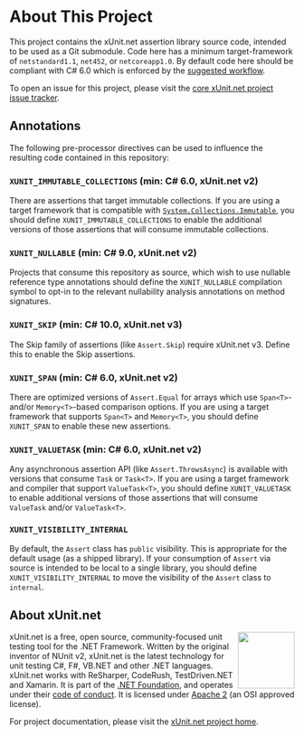 # About This Project

This project contains the xUnit.net assertion library source code, intended to be used as a Git submodule. Code here has a minimum target-framework of `netstandard1.1`, `net452`, or `netcoreapp1.0`.
By default code here should be compliant with C# 6.0 which is enforced by the [suggested workflow](CONTRIBUTING.md#suggested-workflow).

To open an issue for this project, please visit the [core xUnit.net project issue tracker](https://github.com/xunit/xunit/issues).

## Annotations

The following pre-processor directives can be used to influence the resulting code contained in this repository:

### `XUNIT_IMMUTABLE_COLLECTIONS` (min: C# 6.0, xUnit.net v2)

There are assertions that target immutable collections. If you are using a target framework that is compatible with [`System.Collections.Immutable`](https://www.nuget.org/packages/System.Collections.Immutable), you should define `XUNIT_IMMUTABLE_COLLECTIONS` to enable the additional versions of those assertions that will consume immutable collections.

### `XUNIT_NULLABLE` (min: C# 9.0, xUnit.net v2)

Projects that consume this repository as source, which wish to use nullable reference type annotations should define the `XUNIT_NULLABLE` compilation symbol to opt-in to the relevant nullability analysis annotations on method signatures.

### `XUNIT_SKIP` (min: C# 10.0, xUnit.net v3)

The Skip family of assertions (like `Assert.Skip`) require xUnit.net v3. Define this to enable the Skip assertions.

### `XUNIT_SPAN` (min: C# 6.0, xUnit.net v2)

There are optimized versions of `Assert.Equal` for arrays which use `Span<T>`- and/or `Memory<T>`-based comparison options. If you are using a target framework that supports `Span<T>` and `Memory<T>`, you should define `XUNIT_SPAN` to enable these new assertions.

### `XUNIT_VALUETASK` (min: C# 6.0, xUnit.net v2)

Any asynchronous assertion API (like `Assert.ThrowsAsync`) is available with versions that consume `Task` or `Task<T>`. If you are using a target framework and compiler that support `ValueTask<T>`, you should define `XUNIT_VALUETASK` to enable additional versions of those assertions that will consume `ValueTask` and/or `ValueTask<T>`.

### `XUNIT_VISIBILITY_INTERNAL`

By default, the `Assert` class has `public` visibility. This is appropriate for the default usage (as a shipped library). If your consumption of `Assert` via source is intended to be local to a single library, you should define `XUNIT_VISIBILITY_INTERNAL` to move the visibility of the `Assert` class to `internal`.

## About xUnit.net

[<img align="right" width="100px" src="https://dotnetfoundation.org/img/logo_v4.svg" />](https://dotnetfoundation.org/projects/xunit)

xUnit.net is a free, open source, community-focused unit testing tool for the .NET Framework. Written by the original inventor of NUnit v2, xUnit.net is the latest technology for unit testing C#, F#, VB.NET and other .NET languages. xUnit.net works with ReSharper, CodeRush, TestDriven.NET and Xamarin. It is part of the [.NET Foundation](https://www.dotnetfoundation.org/), and operates under their [code of conduct](http://www.dotnetfoundation.org/code-of-conduct). It is licensed under [Apache 2](https://opensource.org/licenses/Apache-2.0) (an OSI approved license).

For project documentation, please visit the [xUnit.net project home](https://xunit.net/).
